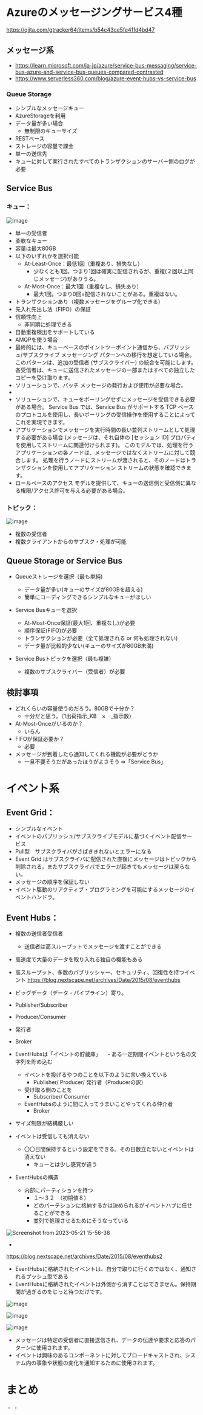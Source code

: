# Azureのメッセージングサービス4種
https://qiita.com/gtracker64/items/b54c43ce5fe41fd4bd47


## メッセージ系
- https://learn.microsoft.com/ja-jp/azure/service-bus-messaging/service-bus-azure-and-service-bus-queues-compared-contrasted
- https://www.serverless360.com/blog/azure-event-hubs-vs-service-bus

### Queue Storage
- シンプルなメッセージキュー
- AzureStorageを利用
- データ量が多い場合
  - 無制限のキューサイズ
- RESTベース
- ストレージの容量で課金
- 単一の送信先
- キューに対して実行されたすべてのトランザクションのサーバー側のログが必要


## Service Bus
### キュー：
![image](https://github.com/roshiwata/learn-memo/assets/58873037/44ced4f1-f5b1-460b-8199-4052dc2b1a5d)

- 単一の受信者
- 柔軟なキュー
- 容量は最大80GB
- 以下のいずれかを選択可能
  - At-Least-Once：最低1回（重複あり、損失なし）
    - 少なくとも1回。つまり1回は確実に配信されるが、重複(２回以上同じメッセージ)がありうる。
  - At-Most-Once：最大1回（重複なし、損失あり）
    - 最大1回。つまり0回=配信されないことがある。重複はない。
- トランザクションあり（複数メッセージをグループ化できる）
- 先入れ先出し法（FIFO）の保証
- 信頼性向上
  - 非同期に処理できる
- 自動重複検出をサポートしている
- AMQPを使う場合
- 最終的には、キューベースのポイントツーポイント通信から、パブリッシュ/サブスクライブ メッセージング パターンへの移行を想定している場合。 このパターンは、追加の受信者 (サブスクライバー) の統合を可能にします。 各受信者は、キューに送信されたメッセージの一部またはすべての独立したコピーを受け取ります。
- ソリューションで、バッチ メッセージの発行および使用が必要な場合。
- 
- ソリューションで、キューをポーリングせずにメッセージを受信できる必要がある場合。 Service Bus では、Service Bus がサポートする TCP ベースのプロトコルを使用し、長いポーリングの受信操作を使用することによってこれを実現できます。
- アプリケーションでメッセージを実行時間の長い並列ストリームとして処理する必要がある場合 (メッセージは、それ自体の [セッション ID] プロパティを使用してストリームに関連付けられます)。 このモデルでは、処理を行うアプリケーションの各ノードは、メッセージではなくストリームに対して競合します。 処理を行うノードにストリームが渡されると、そのノードはトランザクションを使用してアプリケーション ストリームの状態を確認できます。
- ロールベースのアクセス モデルを提供して、キューの送信側と受信側に異なる権限/アクセス許可を与える必要がある場合。


### トピック：
![image](https://github.com/roshiwata/learn-memo/assets/58873037/79b11ba0-17fb-4172-9416-81c03fccd913)

- 複数の受信者
- 複数クライアントからのサブスク・処理が可能

## Queue Storage or Service Bus
- Queueストレージを選択（最も単純)
  - データ量が多い(キューのサイズが80GBを超える)
  - 簡単にコーディングできるシンプルなキューがほしい

- Service Busキューを選択
  - At-Most-Once保証(最大1回、重複なし)が必要
  - 順序保証(FIFO)が必要
  - トランザクションが必要（全て処理される or 何も処理されない)
  - データ量が比較的少ない(キューのサイズが80GB未満)

- Service Busトピックを選択（最も複雑）
  - 複数のサブスクライバー（受信者）が必要


## 検討事項
- どれくらいの容量使うのだろう。80GBで十分か？
  - 十分だと思う。（1出荷指示_KB　×　_指示数）
- At-Most-Onceがいるのか？
  - いらん
- FIFOが保証必要か？
  - 必要
- メッセージが到着したら通知してくれる機能が必要がどうか
  - 一旦不要そうだがあったほうがよさそう
⇛「Service Bus」


# イベント系
## Event Grid：
- シンプルなイベント
- イベントのパブリッシュ/サブスクライブモデルに基づくイベント配信サービス
- Pull型　サブスクライバがさばききれないとエラーになる
- Event Grid はサブスクライバに配信された直後にメッセージはトピックから削除される。またサブスクライバでエラーが起きてもメッセージは戻らない。
- メッセージの順序を保証しない
- イベント駆動のリアクティブ・プログラミングを可能にするメッセージのイベントハンドラ。



## Event Hubs：
  - 複数の送信者受信者
    - 送信者は高スループットでメッセージを渡すことができる
  - 高速度で大量のデータを取り入れる独自の機能もある
- 高スループット、多数のパブリッシャー、セキュリティ、回復性を持つイベント
https://blog.nextscape.net/archives/Date/2015/08/eventhubs
- ビッグデータ（データ・パイプライン）寄り。

- Publisher/Subscriber
- Producer/Consumer
- 発行者
- Broker

- EventHubsは「イベントの貯蔵庫」
　- ある一定期間イベントという名の文字列を貯め込む
    - イベントを投げるやつのことを以下のように言い換えている
      - Publisher/ Producer/ 発行者（Producerの訳）
    - 受け取る側のことを
      - Subscriber/ Consumer
    - EventHubsのように間に入ってうまいことやってくれる仲介者
      - Broker
- サイズ制限が結構厳しい
- イベントは受信しても消えない
  - 〇〇日間保持するという設定をできる。その日数立たないとイベントは消えない
    - キューとは少し感覚が違う

- EventHubsの構造
  - 内部にパーティションを持つ
    - １〜３２　（初期値８）
    - どのパーテションに格納するかは決められるがイベントハブに任せることができる
    - 並列で処理させるためにそうなっている

![Screenshot from 2023-05-21 15-56-38](https://github.com/roshiwata/learn-memo/assets/58873037/3a8085ff-f64a-47de-a6f6-607c94cec889)

- 
https://blog.nextscape.net/archives/Date/2015/08/eventhubs2

- EventHubsに格納されたイベントは、自分で取りに行くのではなく、通知されるプッシュ型である
- EventHubsに格納されたイベントは外側から消すことはできません。保持期間が過ぎるのをじっと待つだけです。

![image](https://github.com/roshiwata/learn-memo/assets/58873037/c38d1389-1f99-41af-8b07-4ecbf0da0b55)

![image](https://github.com/roshiwata/learn-memo/assets/58873037/4105f355-c06c-4841-82cd-0623ae29cb98)

![image](https://github.com/roshiwata/learn-memo/assets/58873037/75ed14e0-cd47-4792-a7dc-217532087407)





- メッセージは特定の受信者に直接送信され、データの伝達や要求と応答のパターンに使用されます。
- イベントは興味のあるコンポーネントに対してブロードキャストされ、システム内の事象や状態の変化を通知するために使用されます。


# まとめ
・
・


